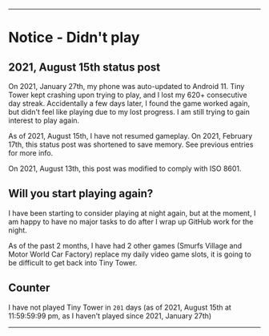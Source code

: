 
***

# Notice - Didn't play

## 2021, August 15th status post

On 2021, January 27th, my phone was auto-updated to Android 11. Tiny Tower kept crashing upon trying to play, and I lost my 620+ consecutive day streak. Accidentally a few days later, I found the game worked again, but didn't feel like playing due to my lost progress. I am still trying to gain interest to play again.

As of 2021, August 15th, I have not resumed gameplay. On 2021, February 17th, this status post was shortened to save memory. See previous entries for more info.

On 2021, August 13th, this post was modified to comply with ISO 8601.

## Will you start playing again?

I have been starting to consider playing at night again, but at the moment, I am happy to have no major tasks to do after I wrap up GitHub work for the night.

As of the past 2 months, I have had 2 other games (Smurfs Village and Motor World Car Factory) replace my daily video game slots, it is going to be difficult to get back into Tiny Tower.

## Counter

I have not played Tiny Tower in `201` days (as of 2021, August 15th at 11:59:59:99 pm, as I haven't played since 2021, January 27th)

***
